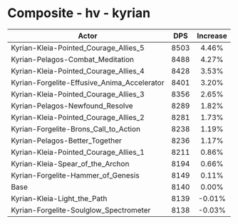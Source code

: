 # Composite - hv - kyrian
| Actor | DPS | Increase |
|---|:---:|:---:|
|Kyrian-Kleia-Pointed_Courage_Allies_5|8503|4.46%|
|Kyrian-Pelagos-Combat_Meditation|8488|4.27%|
|Kyrian-Kleia-Pointed_Courage_Allies_4|8428|3.53%|
|Kyrian-Forgelite-Effusive_Anima_Accelerator|8401|3.20%|
|Kyrian-Kleia-Pointed_Courage_Allies_3|8356|2.65%|
|Kyrian-Pelagos-Newfound_Resolve|8289|1.82%|
|Kyrian-Kleia-Pointed_Courage_Allies_2|8281|1.73%|
|Kyrian-Forgelite-Brons_Call_to_Action|8238|1.19%|
|Kyrian-Pelagos-Better_Together|8236|1.17%|
|Kyrian-Kleia-Pointed_Courage_Allies_1|8211|0.86%|
|Kyrian-Kleia-Spear_of_the_Archon|8194|0.66%|
|Kyrian-Forgelite-Hammer_of_Genesis|8149|0.11%|
|Base|8140|0.00%|
|Kyrian-Kleia-Light_the_Path|8139|-0.01%|
|Kyrian-Forgelite-Soulglow_Spectrometer|8138|-0.03%|
